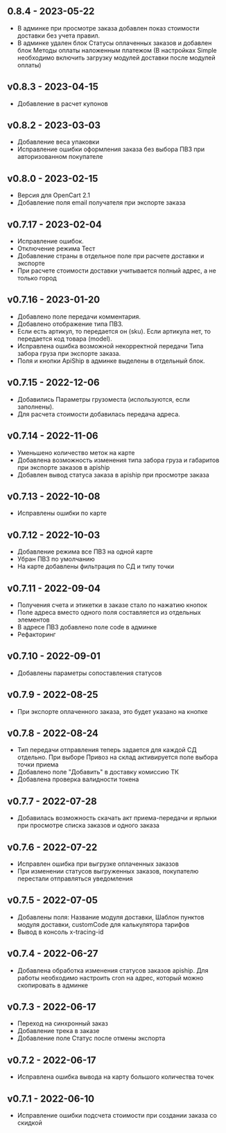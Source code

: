 ## 0.8.4 - 2023-05-22
* В админке при просмотре заказа добавлен показ стоимости доставки без учета правил.
* В админке удален блок Статусы оплаченных заказов и добавлен блок Методы оплаты наложенным платежом (В настройках Simple 
	необходимо включить загрузку модулей доставки после модулей оплаты)

## v0.8.3 - 2023-04-15
* Добавление в расчет купонов

## v0.8.2 - 2023-03-03
* Добавление веса упаковки
* Исправление ошибки оформления заказа без выбора ПВЗ при авторизованном покупателе 

## v0.8.0 - 2023-02-15
* Версия для OpenCart 2.1 
* Добавление поля email получателя при экспорте заказа

## v0.7.17 - 2023-02-04
* Исправление ошибок.
* Отключение режима Тест
* Добавление страны в отдельное поле при расчете доставки и экспорте
* При расчете стоимости доставки учитывается полный адрес, а не только город

## v0.7.16 - 2023-01-20
* Добавлено поле передачи комментария.
* Добавлено отображение типа ПВЗ.
* Если есть артикул, то передается он (sku). Если артикула нет, то передается код товара (model).
* Исправлена ошибка возможной некорректной передачи Типа забора груза при экспорте заказа.
* Поля и кнопки ApiShip в админке выделены в отдельный блок.

## v0.7.15 - 2022-12-06
* Добавились Параметры грузоместа (используются, если заполнены).
* Для расчета стоимости добавилась передача адреса.

## v0.7.14 - 2022-11-06
* Уменьшено количество меток на карте
* Добавлена возможность изменения типа забора груза и габаритов при экспорте заказов в apiship
* Добавлен вывод статуса заказа в apiship при просмотре заказа

## v0.7.13 - 2022-10-08
* Исправлены ошибки по карте

## v0.7.12 - 2022-10-03
* Добавление режима все ПВЗ на одной карте
* Убран ПВЗ по умолчанию
* На карте добавлены фильтрация по СД и типу точки

## v0.7.11 - 2022-09-04
* Получения счета и этикетки в заказе стало по нажатию кнопок
* Поле адреса вместо одного поля составляется из отдельных элементов
* В адресе ПВЗ добавлено поле code в админке
* Рефакторинг

## v0.7.10 - 2022-09-01
* Добавлены параметры сопоставления статусов

## v0.7.9 - 2022-08-25
* При экспорте оплаченного заказа, это будет указано на кнопке

## v0.7.8 - 2022-08-24
* Тип передачи отправления теперь задается для каждой СД отдельно. При выборе Привоз на склад активируется поле выбора точки приема
* Добавлено поле "Добавить" в доставку комиссию ТК
* Добавлена проверка валидности токена

## v0.7.7 - 2022-07-28
* Добавилась возможность скачать акт приема-передачи и ярлыки при просмотре списка заказов и одного заказа

## v0.7.6 - 2022-07-22
* Исправлен ошибка при выгрузке оплаченных заказов
* При изменении статусов выгруженных заказов, покупателю перестали отправляться уведомления

## v0.7.5 - 2022-07-05
* Добавлены поля: Название модуля доставки, Шаблон пунктов модуля доставки, customCode для калькулятора тарифов
* Вывод в консоль x-tracing-id

## v0.7.4 - 2022-06-27
* Добавлена обработка изменения статусов заказов apiship. Для работы необходимо настроить cron на адрес, который можно скопировать в админке

## v0.7.3 - 2022-06-17
* Переход на синхронный заказ
* Добавление трека в заказе
* Добавление поле Статус после отмены экспорта

## v0.7.2 - 2022-06-17
* Исправлена ошибка вывода на карту большого количества точек

## v0.7.1 - 2022-06-10
* Исправление ошибки подсчета стоимости при создании заказа со скидкой
